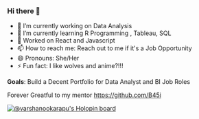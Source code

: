 ### Hi there 👋


- 🔭 I’m currently working on Data Analysis 
- 🌱 I’m currently learning R Programming , Tableau, SQL
- 🔭 Worked on React and Javascript
- 📫 How to reach me: Reach out to me if it's a Job Opportunity 
- 😄 Pronouns: She/Her
- ⚡ Fun fact: I like wolves and anime?!!!

 **Goals**: Build a Decent Portfolio for Data Analyst and BI Job Roles

Forever Greatful to my mentor https://github.com/B45i

<!--
**varshanookarapu/varshanookarapu** is a ✨ _special_ ✨ repository because its `README.md` (this file) appears on your GitHub profile.

Here are some ideas to get you started:

- 🔭 I’m currently working on Data Analysis 
- 🌱 I’m currently learning R Programming , Tableau, SQL
- 🔭 Worked on React and Javascript
- 👯 I’m looking to collaborate on
- 🤔 I’m looking for help with ...
- 💬 Ask me about ...
- 📫 How to reach me: Reach out to me if it's a Job Opportunity else DON'T
- 😄 Pronouns: She/Her
- ⚡ Fun fact: I like wolves and anime?!!!
-->
[![@varshanookarapu's Holopin board](https://holopin.me/varshanookarapu)](https://holopin.io/@varshanookarapu)
